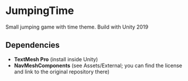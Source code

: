 # JumpingTime
Small jumping game with time theme.
Build with Unity 2019

## Dependencies
- **TextMesh Pro** (install inside Unity)
- **NavMeshComponents** (see Assets/External; you can find the license and link to the original repository there)
